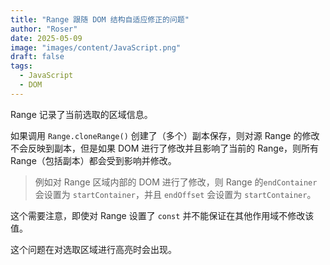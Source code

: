 ```yaml
---
title: "Range 跟随 DOM 结构自适应修正的问题"
author: "Roser"
date: 2025-05-09
image: "images/content/JavaScript.png"
draft: false
tags:
  - JavaScript
  - DOM
---
```

Range 记录了当前选取的区域信息。

如果调用 `Range.cloneRange()` 创建了（多个）副本保存，则对源 Range 的修改不会反映到副本，但是如果 DOM 进行了修改并且影响了当前的 Range，则所有 Range（包括副本）都会受到影响并修改。

> 例如对 Range 区域内部的 DOM 进行了修改，则 Range 的`endContainer` 会设置为 `startContainer`，并且 `endOffset` 会设置为 `startContainer`。

这个需要注意，即使对 Range 设置了 `const` 并不能保证在其他作用域不修改该值。

这个问题在对选取区域进行高亮时会出现。